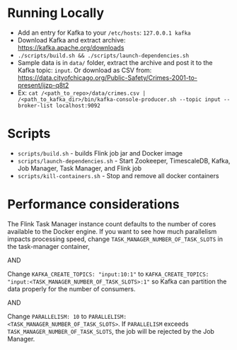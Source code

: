 # Running Locally
* Add an entry for Kafka to your `/etc/hosts`: `127.0.0.1 kafka`
* Download Kafka and extract archive: https://kafka.apache.org/downloads
* `./scripts/build.sh && ./scripts/launch-dependencies.sh`
* Sample data is in `data/` folder, extract the archive and post it to the Kafka topic: `input`. Or download as CSV from: https://data.cityofchicago.org/Public-Safety/Crimes-2001-to-present/ijzp-q8t2
* Ex: `cat /<path_to_repo>/data/crimes.csv | /<path_to_kafka_dir>/bin/kafka-console-producer.sh --topic input --broker-list localhost:9092`

# Scripts
* `scripts/build.sh` - builds Flink job jar and Docker image
* `scripts/launch-dependencies.sh` - Start Zookeeper, TimescaleDB, Kafka, Job Manager, Task Manager, and Flink job
* `scripts/kill-containers.sh` - Stop and remove all docker containers


# Performance considerations
The Flink Task Manager instance count defaults to the number of cores available to the Docker engine.
If you want to see how much parallelism impacts processing speed, change `TASK_MANAGER_NUMBER_OF_TASK_SLOTS` in the task-manager container,

AND

Change `KAFKA_CREATE_TOPICS: "input:10:1"` to `KAFKA_CREATE_TOPICS: "input:<TASK_MANAGER_NUMBER_OF_TASK_SLOTS>:1"` so Kafka can partition the data properly for the number of consumers.

AND

Change `PARALLELISM: 10` to `PARALLELISM:<TASK_MANAGER_NUMBER_OF_TASK_SLOTS>`. If `PARALLELISM` exceeds `TASK_MANAGER_NUMBER_OF_TASK_SLOTS`, the job will be rejected by the Job Manager.
